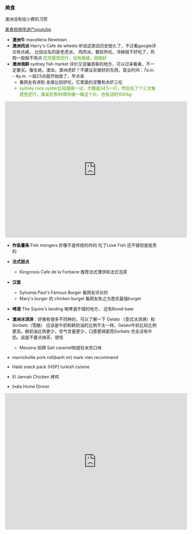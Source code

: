 ### 美食

澳洲没有给小费的习惯

[美食视频传送门youtube](https://www.youtube.com/watch?v=2qsiRDR8SqY)

* **澳洲牛** macelleria Newtown 
* **澳洲肉派** Harry's Cafe de wheels 听说这家店历史挺久了，不过看google评论有点咸， 比较出名的是老虎派， 鸡肉派，要趁热吃，冷掉就不好吃了，热狗一般般不用点 <font color = '#3e9e02'>吃完感觉还行，没有很咸，刚刚好</font>
* **澳洲海鲜** sydney fish market 评价又说骗游客的地方，可以过来看看，不一定要买。像生蚝，澳龙，澳洲虎虾？不建议买做好的东西，营业时间：7a.m. - 4p.m. 一般23点就开始收了，早点来
  * 看网友有讲到 金唐比较好吃，它里面的泥蟹和龙虾三吃
  * <font color = '#3e9e02'>sydney rock oyster比较值得一试，大概是24.5一打，然后吃了个三文鱼感觉还行，澳龙巨贵89帮你做一碟这个价，也有活的100/kg</font> 

<iframe src="https://www.google.com/maps/embed?pb=!1m18!1m12!1m3!1d5020.932687193236!2d151.19817385012522!3d-33.874702625153795!2m3!1f0!2f0!3f0!3m2!1i1024!2i768!4f13.1!3m3!1m2!1s0x6b12af1d3fcd65a3%3A0x5380a418716e3c33!2sHarry&#39;s%20Caf%C3%A9%20de%20Wheels%20-%20Darling%20Quarter!5e0!3m2!1szh-CN!2sau!4v1723473299587!5m2!1szh-CN!2sau" width="600" height="450" style="border:0;" allowfullscreen="" loading="lazy" referrerpolicy="no-referrer-when-downgrade"></iframe>

* **炸鱼薯条** Fish mongers 好像不是传统的炸的 吃了Love Fish 还不错但是挺贵的
* **法式甜点** 
  * Kingcross Cafe de la Fontaine 推荐法式薄饼和法式泡芙
* **汉堡** 
  * Sylvania Paul's Famous Burger 看网友评论的
  * Mary's burger 的 chicken burget 看网友称之为悉尼最强burger
* **啤酒** The Squire's landing 喝啤酒不错的地方， 还有Bondi beer 
* **澳洲冰淇淋**：好像有很多不同种的，可以了解一下 Gelato （意式冰淇淋）和 Sorbets（雪酪） 应该是牛奶和鲜奶油的比例不太一样。Gelato牛奶比较比例更高，鲜奶油比例更少，空气含量更少，口感更绵密而Sorbets 完全没有牛奶。说是不要点抹茶，很怪
  * Messina 招牌 Salt caramel和提拉米苏口味
* marrickville pork roll(banh mi)  mark vien recommend 

* Halal snack pack (HSP) turkish cuisine 
* El Jannah Chicken 烤鸡
* India Home Dinner 

<iframe src="https://www.google.com/maps/embed?pb=!1m18!1m12!1m3!1d8269.46263675192!2d151.22050063467833!3d-33.884270776693334!2m3!1f0!2f0!3f0!3m2!1i1024!2i768!4f13.1!3m3!1m2!1s0x6b12ae1ab844439d%3A0xf29961a7c3cd8175!2sIndian%20Home%20Diner!5e0!3m2!1szh-CN!2sau!4v1723473251614!5m2!1szh-CN!2sau" width="600" height="450" style="border:0;" allowfullscreen="" loading="lazy" referrerpolicy="no-referrer-when-downgrade"></iframe>